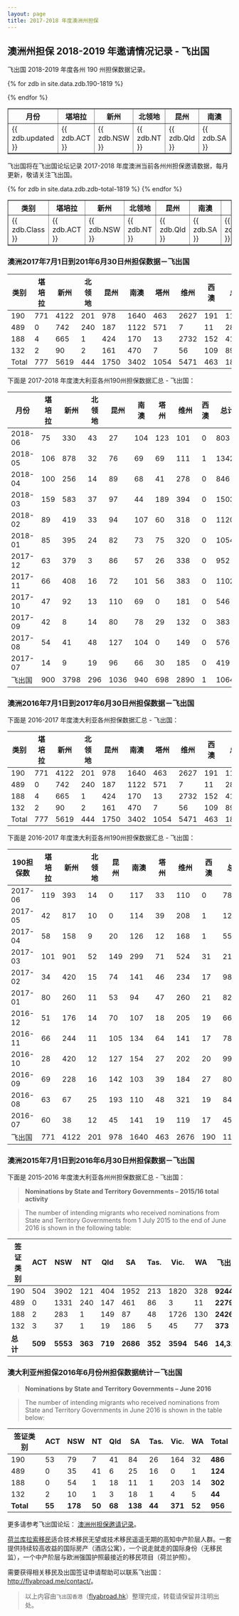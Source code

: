 ```yaml
---
layout: page
title: 2017-2018 年度澳洲州担保
---
```


## 澳洲州担保 2018-2019 年邀请情况记录 - 飞出国

飞出国 2018-2019 年度各州 190 州担保数据记录。

<table border = "1" cellpadding="1" cellspacing="0">
  <tr>
    <th>月份</th>
    <th>堪培拉</th>
    <th>新州</th>
    <th>北领地</th>
    <th>昆州</th>
    <th>南澳</th>
    <th>塔州</th>
    <th>维州</th>
    <th>西澳</th>
    <th>总计</th>
  </tr>

{% for zdb in site.data.zdb.190-1819 %}
<tr>
<td> {{ zdb.updated }} </td>
<td> {{ zdb.ACT }} </td>
<td> {{ zdb.NSW }} </td>
<td> {{ zdb.NT }} </td>
<td> {{ zdb.Qld }} </td>
<td> {{ zdb.SA }} </td>
<td> {{ zdb.Tas }} </td>
<td> {{ zdb.Vic }} </td>
<td> {{ zdb.WA }} </td>
<td> {{ zdb.Total }} </td>
</tr>
{% endfor %}
</table>

飞出国将在飞出国论坛记录 2017-2018 年度澳洲当前各州州担保邀请数据，每月更新，敬请关注飞出国。

<table border = "1" cellpadding="1" cellspacing="0">
  <tr>
    <th>类别</th>
    <th>堪培拉</th>
    <th>新州</th>
    <th>北领地</th>
    <th>昆州</th>
    <th>南澳</th>
    <th>塔州</th>
    <th>维州</th>
    <th>西澳</th>
    <th>总计</th>
  </tr>
{% for zdb in site.data.zdb.zdb-total-1819 %}
<tr>
<td> {{ zdb.Class }} </td>
<td> {{ zdb.ACT }} </td>
<td> {{ zdb.NSW }} </td>
<td> {{ zdb.NT }} </td>
<td> {{ zdb.Qld }} </td>
<td> {{ zdb.SA }} </td>
<td> {{ zdb.Tas }} </td>
<td> {{ zdb.Vic }} </td>
<td> {{ zdb.WA }} </td>
<td> {{ zdb.Total }} </td>
</tr>
{% endfor %}
</table>

### 澳洲2017年7月1日到201年6月30日州担保数据－飞出国

类别 | 堪培拉 | 新州 | 北领地 | 昆州 | 南澳 | 塔州 | 维州 | 西澳 | 总计
-- | -- | -- | -- | -- | -- | -- | -- | -- | --
190 | 771 | 4122 | 201 | 978 | 1640 | 463 | 2627 | 191 | 11042
489 | 0 | 742 | 240 | 187 | 1122 | 571 | 7 | 11 | 2880
188 | 4 | 665 | 1 | 424 | 170 | 13 | 2732 | 152 | 4161
132 | 2 | 90 | 2 | 161 | 470 | 7 | 56 | 109 | 897
Total | 777 | 5619 | 444 | 1750 | 3402 | 1054 | 5471 | 463 | 18980

下面是 2017-2018 年度澳大利亚各州190州担保数据汇总 - 飞出国：

月份 | 堪培拉 | 新州 | 北领地 | 昆州 | 南澳 | 塔州 | 维州 | 西澳 | 总计
-- | -- | -- | -- | -- | -- | -- | -- | -- | --
2018-06 | 75 | 330 | 43 | 27 | 104 | 123 | 101 | 0 | 803
2018-05 | 106 | 878 | 32 | 76 | 69 | 69 | 111 | 1 | 1342
2018-04 | 100 | 256 | 14 | 89 | 68 | 41 | 278 | 0 | 846
2018-03 | 159 | 583 | 37 | 97 | 44 | 189 | 394 | 0 | 1503
2018-02 | 89 | 419 | 33 | 94 | 107 | 60 | 318 | 0 | 1120
2018-01 | 85 | 395 | 24 | 82 | 73 | 75 | 320 | 0 | 1054
2017-12 | 63 | 379 | 3 | 86 | 57 | 26 | 338 | 0 | 952
2017-11 | 66 | 408 | 16 | 72 | 101 | 56 | 383 | 0 | 1102
2017-10 | 47 | 92 | 13 | 110 | 69 | 0 | 181 | 0 | 546
2017-09 | 42 | 8 | 14 | 80 | 78 | 29 | 132 | 0 | 383
2017-08 | 54 | 41 | 48 | 127 | 104 | 0 | 149 | 0 | 576
2017-07 | 14 | 9 | 19 | 96 | 66 | 30 | 185 | 0 | 419
飞出国 | 900 | 3798 | 296 | 1036 | 940 | 698 | 2890 | 1 | 10646

### 澳洲2016年7月1日到2017年6月30日州担保数据－飞出国

下面是 2016-2017 年度澳大利亚各州担保数据汇总 - 飞出国：

类别  | 堪培拉  | 新州  | 北领地  | 昆州  | 南澳  | 塔州  | 维州  | 西澳  | 总计
----|------|-----|------|-----|-----|-----|-----|-----|---
190  | 771  | 4122  | 201  | 978  | 1640  | 463  | 2627  | 191  | 11042
489  | 0  | 742  | 240  | 187  | 1122  | 571  | 7  | 11  | 2880
188  | 4  | 665  | 1  | 424  | 170  | 13  | 2732  | 152  | 4161
132  | 2  | 90  | 2  | 161  | 470  | 7  | 56  | 109  | 897
Total  | 777  | 5619  | 444  | 1750  | 3402  | 1054  | 5471  | 463  | 18980 

下面是 2016-2017 年度澳大利亚各州190州担保数据汇总 - 飞出国：

190担保数  | 堪培拉  | 新州  | 北领地  | 昆州  | 南澳  | 塔州  | 维州  | 西澳  | 总计
--------|------|-----|------|-----|-----|-----|-----|-----|---
2017-06  | 119  | 393  | 14  | 0  | 117  | 33  | 110  | 0  | 786
2017-05  | 42  | 817  | 10  | 0  | 114  | 39  | 208  | 1  | 1231
2017-04  | 58  | 158  | 9  | 20  | 126  | 12  | 168  | 1  | 552
2017-03  | 101  | 901  | 52  | 149  | 299  | 71  | 524  | 31  | 2128
2017-02  | 34  | 420  | 15  | 74  | 141  | 46  | 234  | 17  | 981
2017-01  | 80  | 260  | 11  | 53  | 94  | 47  | 260  | 21  | 826
2016-12  | 51  | 176  | 14  | 70  | 107  | 18  | 205  | 19  | 660
2016-11  | 66  | 244  | 11  | 105  | 134  | 64  | 141  | 17  | 782
2016-10  | 28  | 420  | 12  | 127  | 154  | 27  | 202  | 20  | 990
2016-09  | 69  | 228  | 16  | 142  | 103  | 39  | 184  | 27  | 808
2016-08  | 63  | 67  | 25  | 193  | 110  | 48  | 321  | 19  | 846
2016-07  | 60  | 38  | 12  | 45  | 141  | 19  | 119  | 17  | 451
飞出国  | 771  | 4122  | 201  | 978  | 1640  | 463  | 2676  | 190  | 11041 

### 澳洲2015年7月1日到2016年6月30日州担保数据－飞出国

下面是 2015-2016 年度澳大利亚各州州担保数据汇总 - 飞出国：

> **Nominations by State and Territory Governments – 2015/16 total activity**

> The number of intending migrants who received nominations from State and Territory Governments from 1 July 2015 to the end of June 2016 is shown in the following table:

| ​签证类别 | ACT | NSW | NT | Qld | SA | Tas. | Vic. | WA | 飞出国 |
| ----- | ---- | ---- | ---- | ---- | ---- | ---- | ----- | ---- | ---- |
| 190  |504  |3902 | 121  |404  |1952  |213  |1820  |328  |**9244** |
| 489  |0 | 1331  |240  |147  |461  |86  |3  |11  |**2279** |
| 188  |2  |283  |1  |149  |87  |48  |1726  |130  |**2426** |
| 132  |3  |37  |1  |19  |186  |5  |45  |77  |**373** |
|**总计** | **509** | **5553**  |**363**  |**719**  |**2686**  |**352**  |**3594**  |**546**  |**14,322** |

### 澳大利亚州担保2016年6月份州担保数据统计－飞出国

> **Nominations by State and Territory Governments – June 2016**

> The number of intending migrants who received nominations from State and Territory Governments in June 2016 is shown in the table below:

| 签证类别 | ACT | NSW | NT | Qld | SA | Tas. | Vic. | WA | Total |
| --- | --- | --- | --- | --- | --- | --- | --- | --- | --- |
| 190  |53  |79  |7  |41 | 84  |26  |164  |32  |**486** |
| 489 |0  |35 | 41 | 6 | 25  |16  |0  |1  |**124** |
| 188  |0  |54  |1  |18  |11  |1  |203  |14 | **302** |
| 132  |2  |10  |1  |3  |18  |1  |4  |5  |**44** |
| **Total**  |**55**  |**178**  |**50**  |**68**  |**138**  |**44**  |**371**  |**52**  |**956** |

更多请参考飞出国论坛： [澳洲州担保邀请记录][1]。

[荷兰库拉索移民](http://www.flyabroad.hk/curacao)适合技术移民无望或技术移民遥遥无期的高知中产阶层人群。一套提供持续较高收益的国际房产（酒店公寓），一个说走就走的国际身份（无移民监），一个中产阶层与欧洲强国护照最接近的移民项目（荷兰护照）。

需要获得相关移民及出国签证申请帮助可以联系飞出国： <a href="http://flyabroad.me/contact" target="_blank">http://flyabroad.me/contact/</a>。

> 以上内容由`飞出国香港`（<a href="http://flyabroad.hk/" target="_blank">flyabroad.hk</a>）整理完成，转载请保留并注明出处。

  [1]: http://bbs.fcgvisa.com/t/2017-2018/18110
